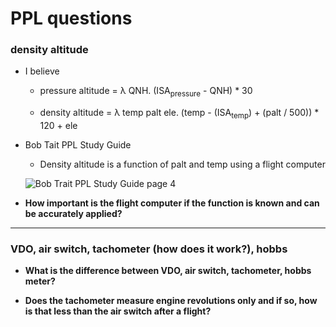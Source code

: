 # PPL questions

### density altitude

* I believe

  * pressure altitude = &#955; QNH. (ISA<sub>pressure</sub> - QNH) * 30

  * density altitude = &#955; temp palt ele. (temp - (ISA<sub>temp</sub>) + (palt / 500)) * 120 + ele

* Bob Tait PPL Study Guide

  * Density altitude is a function of palt and temp using a flight computer

  ![Bob Trait PPL Study Guide page 4](http://i.imgur.com/eR4XUw0.jpg)

* **How important is the flight computer if the function is known and can be accurately applied?**

----

### VDO, air switch, tachometer (how does it work?), hobbs

* **What is the difference between VDO, air switch, tachometer, hobbs meter?**

* **Does the tachometer measure engine revolutions only and if so, how is that less than the air switch after a flight?**
